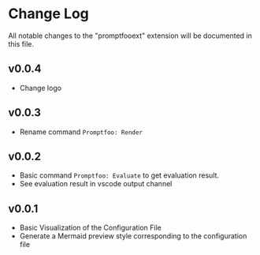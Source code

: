 # Change Log

All notable changes to the "promptfooext" extension will be documented in this file.

## v0.0.4
- Change logo

## v0.0.3
- Rename command `Promptfoo: Render`

## v0.0.2
- Basic command `Promptfoo: Evaluate` to get evaluation result.
- See evaluation result in vscode output channel

## v0.0.1
- Basic Visualization of the Configuration File
- Generate a Mermaid preview style corresponding to the configuration file